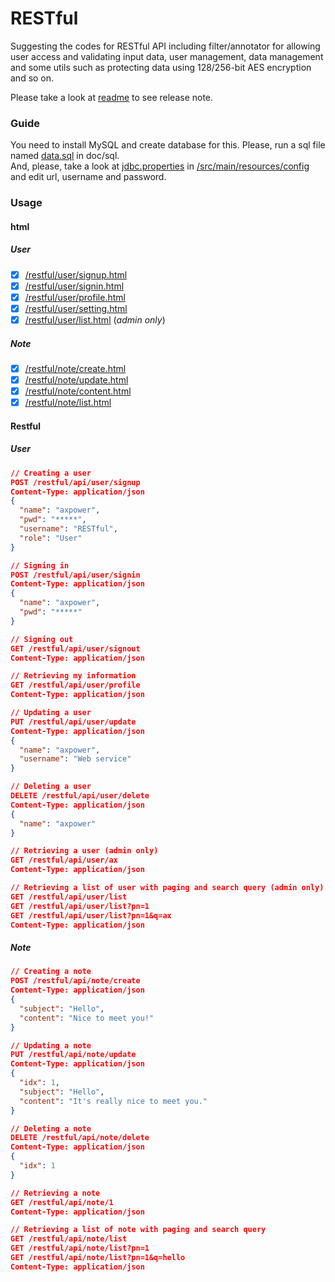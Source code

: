 RESTful
=======

Suggesting the codes for RESTful API including filter/annotator for allowing user access and validating input data, user management, data management and some utils such as protecting data using 128/256-bit AES encryption and so on.

Please take a look at [readme](/doc/readme) to see release note.

### Guide ###
You need to install MySQL and create database for this. Please, run a sql file named [data.sql](/doc/sql/data.sql) in doc/sql.<br>
And, please, take a look at [jdbc.properties](/src/main/resources/config/jdbc.properties) in [/src/main/resources/config](/src/main/resources/config) and edit url, username and password.

### Usage ###

#### html ####
##### User #####
  - [x] [/restful/user/signup.html](/src/main/webapp/user/signup.html "Creating new user")
  - [x] [/restful/user/signin.html](/src/main/webapp/user/signin.html "Signing in")
  - [x] [/restful/user/profile.html](/src/main/webapp/user/profile.html "Retrieving my information")
  - [x] [/restful/user/setting.html](/src/main/webapp/user/setting.html "Updating/Deleting user information")
  - [x] [/restful/user/list.html](/src/main/webapp/user/list.html "Retrieving user list") (_admin only_)

##### Note #####
  - [x] [/restful/note/create.html](/restful/main/webapp/note/create.html "Creating new note")
  - [x] [/restful/note/update.html](/restful/main/webapp/note/update.html "Updating note")
  - [x] [/restful/note/content.html](/restful/main/webapp/note/content.html "Retrieving note content")
  - [x] [/restful/note/list.html](/restful/main/webapp/note/list.html "Retrieving note list")

#### Restful ####
##### User #####
```json
// Creating a user
POST /restful/api/user/signup
Content-Type: application/json
{
  "name": "axpower",
  "pwd": "*****",
  "username": "RESTful",
  "role": "User"
}

// Signing in
POST /restful/api/user/signin
Content-Type: application/json
{
  "name": "axpower",
  "pwd": "*****"
}

// Signing out
GET /restful/api/user/signout
Content-Type: application/json

// Retrieving my information 
GET /restful/api/user/profile
Content-Type: application/json

// Updating a user
PUT /restful/api/user/update
Content-Type: application/json
{
  "name": "axpower",
  "username": "Web service"
}

// Deleting a user
DELETE /restful/api/user/delete
Content-Type: application/json
{
  "name": "axpower"
}

// Retrieving a user (admin only)
GET /restful/api/user/ax
Content-Type: application/json

// Retrieving a list of user with paging and search query (admin only)
GET /restful/api/user/list 
GET /restful/api/user/list?pn=1
GET /restful/api/user/list?pn=1&q=ax
Content-Type: application/json
```

##### Note #####
```json
// Creating a note
POST /restful/api/note/create
Content-Type: application/json
{
  "subject": "Hello",
  "content": "Nice to meet you!"
}

// Updating a note
PUT /restful/api/note/update
Content-Type: application/json
{
  "idx": 1,
  "subject": "Hello",
  "content": "It's really nice to meet you."
}

// Deleting a note
DELETE /restful/api/note/delete
Content-Type: application/json
{
  "idx": 1
}

// Retrieving a note
GET /restful/api/note/1
Content-Type: application/json

// Retrieving a list of note with paging and search query
GET /restful/api/note/list 
GET /restful/api/note/list?pn=1
GET /restful/api/note/list?pn=1&q=hello
Content-Type: application/json
```